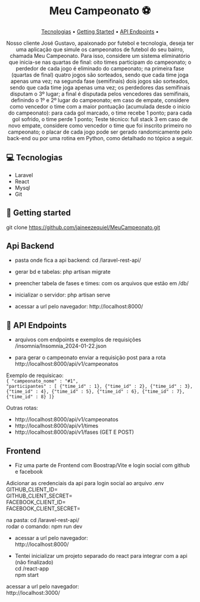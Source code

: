 <h1 align="center" style="font-weight: bold;">Meu Campeonato ⚽</h1>

<p align="center">
 <a href="#tech">Tecnologias</a> • 
 <a href="#started">Getting Started</a> • 
  <a href="#routes">API Endpoints</a> •
</p>

<p align="center">
    Nosso cliente José Gustavo, apaixonado por futebol e tecnologia, deseja ter uma
aplicação que simule os campeonatos de futebol do seu bairro, chamada Meu
Campeonato.
Para isso, considere um sistema eliminatório que inicia-se nas quartas de final:
oito times participam do campeonato;
o perdedor de cada jogo é eliminado do campeonato;
na primeira fase (quartas de final) quatro jogos são sorteados, sendo que cada
time joga apenas uma vez;
na segunda fase (semifinais) dois jogos são sorteados, sendo que cada time
joga apenas uma vez;
os perdedores das semifinais disputam o 3º lugar;
a final é disputada pelos vencedores das semifinais, definindo o 1º e 2º lugar do
campeonato;
em caso de empate, considere como vencedor o time com a maior pontuação
(acumulada desde o início do campeonato):
para cada gol marcado, o time recebe 1 ponto;
para cada gol sofrido, o time perde 1 ponto;
Teste técnico: full stack 3
em caso de novo empate, considere como vencedor o time que foi inscrito
primeiro no campeonato;
o placar de cada jogo pode ser gerado randomicamente pelo back-end ou por
uma rotina em Python, como detalhado no tópico a seguir.
</p>

<h2 id="Tecnologias">💻 Tecnologias</h2>

- Laravel
- React
- Mysql
- Git

<h2 id="started">🚀 Getting started</h2>

git clone https://github.com/jaineezequiel/MeuCampeonato.git
<br>

<h2> Api Backend</h2>

- pasta onde fica a api backend:
cd /laravel-rest-api/<br>

- gerar bd e tabelas:
php artisan migrate<br>

- preencher tabela de fases e times:
com os arquivos que estão em /db/

- inicializar o servidor: 
php artisan serve

- acessar a url pelo navegador:
http://localhost:8000/

<h2 id="routes">📍 API Endpoints</h2>

- arquivos com endpoints e exemplos de requisições
/insomnia/Insomnia_2024-01-22.json

- para gerar o campeonato enviar a requisição post para a rota <br/>
http://localhost:8000/api/v1/campeonatos<br/>

Exemplo de requisicao:<br/>
<code>{
	"campeonato_nome" : "#1",
	"participantes" : [
		{"time_id" : 1},
		{"time_id" : 2},
		{"time_id" : 3},
		{"time_id" : 4},
		{"time_id" : 5},
		{"time_id" : 6},
		{"time_id" : 7},
		{"time_id" : 8}
	]}
</code>

Outras rotas:<br/>

- http://localhost:8000/api/v1/campeonatos
- http://localhost:8000/api/v1/times
- http://localhost:8000/api/v1/fases
(GET E POST)

<h2> Frontend</h2>

- Fiz uma parte de Frontend com Boostrap/Vite e login social com github e facebook <br>

Adicionar as credenciais da api para login social ao arquivo .env <br>
GITHUB_CLIENT_ID=<br>
GITHUB_CLIENT_SECRET=<br>
FACEBOOK_CLIENT_ID=<br>
FACEBOOK_CLIENT_SECRET=<br>

na pasta: cd /laravel-rest-api/<br>
rodar o comando: npm run dev<br>
- acessar a url pelo navegador:<br>
http://localhost:8000/

- Tentei inicializar um projeto separado do react para integrar com a api (não finalizado)<br>
cd /react-app<br>
npm start<br>

acessar a url pelo navegador:<br>
http://localhost:3000/<br>

